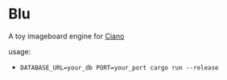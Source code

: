 # Blu

A toy imageboard engine for [Ciano](https://github.com/diegostafa/ciano)

usage:
* `DATABASE_URL=your_db PORT=your_port cargo run --release`